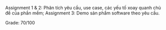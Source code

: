 Assignment 1 & 2: Phân tích yêu cầu, use case, các yếu tố xoay quanh chủ đề của phần mềm;
Assignment 3: Demo sản phẩm software theo yêu cầu.

Grade: 70/100
